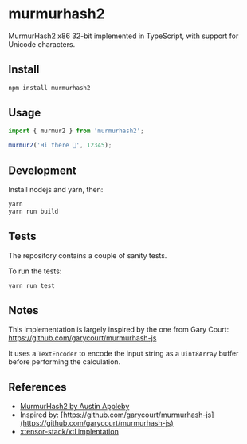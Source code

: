 # murmurhash2

MurmurHash2 x86 32-bit implemented in TypeScript, with support for Unicode characters.

## Install

```bash
npm install murmurhash2
```

## Usage

```typescript
import { murmur2 } from 'murmurhash2';

murmur2('Hi there 👋', 12345);
```

## Development

Install nodejs and yarn, then:

```bash
yarn
yarn run build
```

## Tests

The repository contains a couple of sanity tests.

To run the tests:

```bash
yarn run test
```

## Notes

This implementation is largely inspired by the one from Gary Court: https://github.com/garycourt/murmurhash-js

It uses a `TextEncoder` to encode the input string as a `Uint8Array` buffer before performing the calculation.

## References

- [MurmurHash2 by Austin Appleby](https://github.com/aappleby/smhasher/blob/master/src/MurmurHash2.cpp)
- Inspired by: [https://github.com/garycourt/murmurhash-js](https://github.com/garycourt/murmurhash-js)
- [xtensor-stack/xtl implentation](https://github.com/xtensor-stack/xtl/blob/7d41f768787ee6405e3f1b1056e04f6fbd43f8cd/include/xtl/xhash.hpp#L47)
